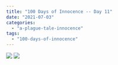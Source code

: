```yaml
---
title: "100 Days of Innocence -- Day 11"
date: "2021-07-03"
categories: 
  - "a-plague-tale-innocence"
tags: 
  - "100-days-of-innocence"
---
```


[![](images/E5XP31lXoAIWHm1.jpeg)](images/E5XP31lXoAIWHm1.jpeg)
[![](images/E5XP31lXoAIWHm1.jpeg)](images/E5XP31lXoAIWHm1.jpeg)
